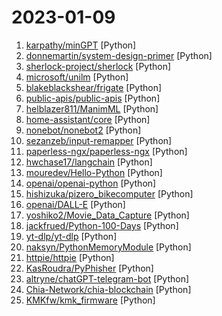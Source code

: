 # 2023-01-09

1. [karpathy/minGPT](https://github.com/karpathy/minGPT "A minimal PyTorch re-implementation of the OpenAI GPT (Generative Pretrained Transformer) training") [Python]
2. [donnemartin/system-design-primer](https://github.com/donnemartin/system-design-primer "Learn how to design large-scale systems. Prep for the system design interview. Includes Anki flashcards.") [Python]
3. [sherlock-project/sherlock](https://github.com/sherlock-project/sherlock "🔎 Hunt down social media accounts by username across social networks") [Python]
4. [microsoft/unilm](https://github.com/microsoft/unilm "Large-scale Self-supervised Pre-training Across Tasks, Languages, and Modalities") [Python]
5. [blakeblackshear/frigate](https://github.com/blakeblackshear/frigate "NVR with realtime local object detection for IP cameras") [Python]
6. [public-apis/public-apis](https://github.com/public-apis/public-apis "A collective list of free APIs") [Python]
7. [helblazer811/ManimML](https://github.com/helblazer811/ManimML "ManimML is a project focused on providing animations and visualizations of common machine learning concepts with the Manim Community Library.") [Python]
8. [home-assistant/core](https://github.com/home-assistant/core "🏡 Open source home automation that puts local control and privacy first.") [Python]
9. [nonebot/nonebot2](https://github.com/nonebot/nonebot2 "跨平台 Python 异步聊天机器人框架 / Asynchronous multi-platform chatbot framework written in Python") [Python]
10. [sezanzeb/input-remapper](https://github.com/sezanzeb/input-remapper "🎮 ⌨ An easy to use tool to change the behaviour of your input devices.") [Python]
11. [paperless-ngx/paperless-ngx](https://github.com/paperless-ngx/paperless-ngx "A community-supported supercharged version of paperless: scan, index and archive all your physical documents") [Python]
12. [hwchase17/langchain](https://github.com/hwchase17/langchain "⚡ Building applications with LLMs through composability ⚡") [Python]
13. [mouredev/Hello-Python](https://github.com/mouredev/Hello-Python "Curso para aprender el lenguaje de programación Python desde cero y para principiantes. Más de 30 clases, 25 horas en vídeo, código y grupo de chat. Desde sus fundamentos hasta la creación de un API Backend con base de datos.") [Python]
14. [openai/openai-python](https://github.com/openai/openai-python "") [Python]
15. [hishizuka/pizero_bikecomputer](https://github.com/hishizuka/pizero_bikecomputer "An open source bike computer based on Raspberry Pi Zero (W, WH, 2W) with GPS and ANT+. Including offline map and navigation.") [Python]
16. [openai/DALL-E](https://github.com/openai/DALL-E "PyTorch package for the discrete VAE used for DALL·E.") [Python]
17. [yoshiko2/Movie_Data_Capture](https://github.com/yoshiko2/Movie_Data_Capture "Local Movies Organizer") [Python]
18. [jackfrued/Python-100-Days](https://github.com/jackfrued/Python-100-Days "Python - 100天从新手到大师") [Python]
19. [yt-dlp/yt-dlp](https://github.com/yt-dlp/yt-dlp "A youtube-dl fork with additional features and fixes") [Python]
20. [naksyn/PythonMemoryModule](https://github.com/naksyn/PythonMemoryModule "pure-python implementation of MemoryModule technique to load a dll entirely from memory") [Python]
21. [httpie/httpie](https://github.com/httpie/httpie "🥧 HTTPie for Terminal — modern, user-friendly command-line HTTP client for the API era. JSON support, colors, sessions, downloads, plugins & more.") [Python]
22. [KasRoudra/PyPhisher](https://github.com/KasRoudra/PyPhisher "Easy to use phishing tool with 77 website templates. Author is not responsible for any misuse.") [Python]
23. [altryne/chatGPT-telegram-bot](https://github.com/altryne/chatGPT-telegram-bot "This is a very early attempt at having chatGPT work within a telegram bot") [Python]
24. [Chia-Network/chia-blockchain](https://github.com/Chia-Network/chia-blockchain "Chia blockchain python implementation (full node, farmer, harvester, timelord, and wallet)") [Python]
25. [KMKfw/kmk_firmware](https://github.com/KMKfw/kmk_firmware "Clackety Keyboards Powered by Python") [Python]
